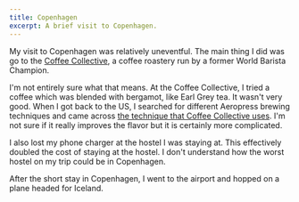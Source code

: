 ```yaml
---
title: Copenhagen
excerpt: A brief visit to Copenhagen.
---
```


My visit to Copenhagen was relatively uneventful. The main thing I did
was go to the [Coffee Collective](http://www.coffeecollective.dk/), a
coffee roastery run by a former World Barista Champion.

<!-- more -->

I'm not entirely sure what that means. At the Coffee Collective, I tried
a coffee which was blended with bergamot, like Earl Grey tea. It wasn't
very good. When I got back to the US, I searched for different Aeropress
brewing techniques and came across [the technique that Coffee Collective
uses](http://coffeecollective.blogspot.com/2010/01/updated-aeropress-brewing-method.html).
I'm not sure if it really improves the flavor but it is certainly more
complicated.

I also lost my phone charger at the hostel I was staying at. This
effectively doubled the cost of staying at the hostel. I don't
understand how the worst hostel on my trip could be in Copenhagen.

After the short stay in Copenhagen, I went to the airport and hopped on
a plane headed for Iceland.
